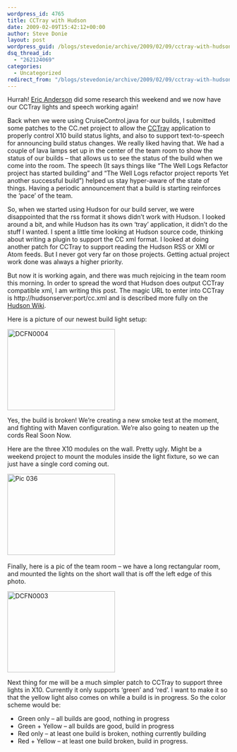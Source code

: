 ```yaml
---
wordpress_id: 4765
title: CCTray with Hudson
date: 2009-02-09T15:42:12+00:00
author: Steve Donie
layout: post
wordpress_guid: /blogs/stevedonie/archive/2009/02/09/cctray-with-hudson.aspx
dsq_thread_id:
  - "262124069"
categories:
  - Uncategorized
redirect_from: "/blogs/stevedonie/archive/2009/02/09/cctray-with-hudson.aspx/"
---
```

Hurrah! <a href="http://testinfected.blogspot.com/" target="_blank">Eric Anderson</a> did some research this weekend and we now have our CCTray lights and speech working again! 

Back when we were using CruiseControl.java for our builds, I submitted some patches to the CC.net project to allow the <a href="http://confluence.public.thoughtworks.org/display/CCNET/Welcome+to+CruiseControl.NET" target="_blank">CCTray</a> application to properly control X10 build status lights, and also to support text-to-speech for announcing build status changes. We really liked having that. We had a couple of lava lamps set up in the center of the team room to show the status of our builds &#8211; that allows us to see the status of the build when we come into the room. The speech (It says things like &#8220;The Well Logs Refactor project has started building&#8221; and &#8220;The Well Logs refactor project reports Yet another successful build&#8221;) helped us stay hyper-aware of the state of things. Having a periodic announcement that a build is starting reinforces the &#8216;pace&#8217; of the team. 

So, when we started using Hudson for our build server, we were disappointed that the rss format it shows didn&#8217;t work with Hudson. I looked around a bit, and while Hudson has its own &#8216;tray&#8217; application, it didn&#8217;t do the stuff I wanted. I spent a little time looking at Hudson source code, thinking about writing a plugin to support the CC xml format. I looked at doing another patch for CCTray to support reading the Hudson RSS or XMl or Atom feeds. But I never got very far on those projects. Getting actual project work done was always a higher priority. 

But now it is working again, and there was much rejoicing in the team room this morning. In order to spread the word that Hudson does output CCTray compatible xml, I am writing this post. The magic URL to enter into CCTray is http://hudsonserver:port/cc.xml and is described more fully on the <a href="http://hudson.gotdns.com/wiki/display/HUDSON/Monitoring+Hudson" target="_blank">Hudson Wiki</a>.

Here is a picture of our newest build light setup:

[<img style="border-right: 0px;border-top: 0px;border-left: 0px;border-bottom: 0px" height="184" alt="DCFN0004" src="http://lostechies.com/content/stevedonie/uploads/2011/03/DCFN0004_thumb.jpg" width="244" border="0" />](http://lostechies.com/content/stevedonie/uploads/2011/03/DCFN0004.jpg) 

Yes, the build is broken! We&#8217;re creating a new smoke test at the moment, and fighting with Maven configuration. We&#8217;re also going to neaten up the cords Real Soon Now. 

Here are the three X10 modules on the wall. Pretty ugly. Might be a weekend project to mount the modules inside the light fixture, so we can just have a single cord coming out. 

[<img style="border-right: 0px;border-top: 0px;border-left: 0px;border-bottom: 0px" height="184" alt="Pic 036" src="http://lostechies.com/content/stevedonie/uploads/2011/03/Pic-036_thumb.jpg" width="244" border="0" />](http://lostechies.com/content/stevedonie/uploads/2011/03/Pic-036_2.jpg)&nbsp;&nbsp;&nbsp; 

Finally, here is a pic of the team room &#8211; we have a long rectangular room, and mounted the lights on the short wall that is off the left edge of this photo.

[<img style="border-right: 0px;border-top: 0px;border-left: 0px;border-bottom: 0px" height="184" alt="DCFN0003" src="http://lostechies.com/content/stevedonie/uploads/2011/03/DCFN0003_thumb.jpg" width="244" border="0" />](http://lostechies.com/content/stevedonie/uploads/2011/03/DCFN0003.jpg) 

Next thing for me will be a much simpler patch to CCTray to support three lights in X10. Currently it only supports &#8216;green&#8217; and &#8216;red&#8217;. I want to make it so that the yellow light also comes on while a build is in progress. So the color scheme would be:

  * Green only &#8211; all builds are good, nothing in progress
  * Green + Yellow &#8211; all builds are good, build in progress
  * Red only &#8211; at least one build is broken, nothing currently building
  * Red + Yellow &#8211; at least one build broken, build in progress.